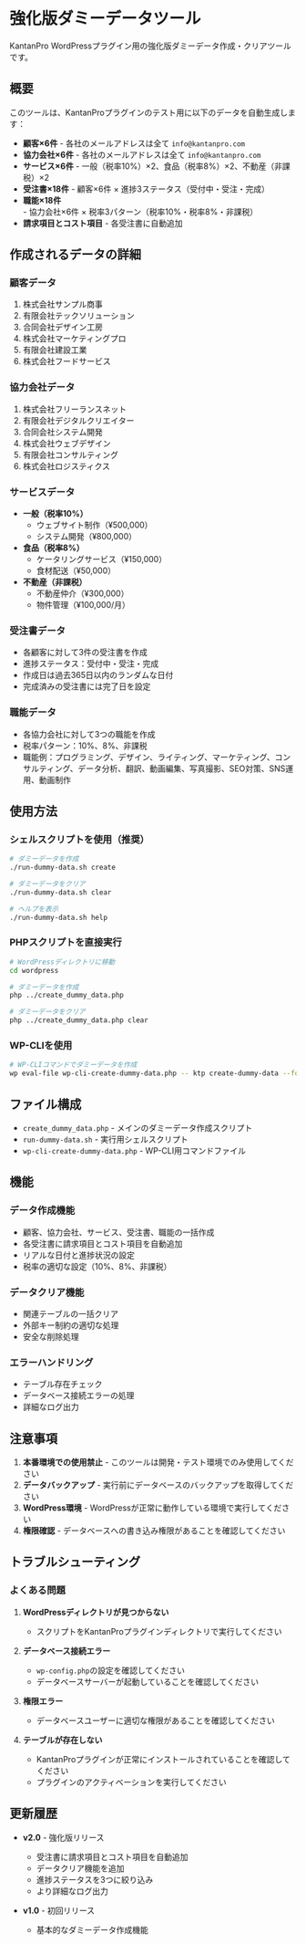 # 強化版ダミーデータツール

KantanPro WordPressプラグイン用の強化版ダミーデータ作成・クリアツールです。

## 概要

このツールは、KantanProプラグインのテスト用に以下のデータを自動生成します：

- **顧客×6件** - 各社のメールアドレスは全て `info@kantanpro.com`
- **協力会社×6件** - 各社のメールアドレスは全て `info@kantanpro.com`
- **サービス×6件** - 一般（税率10%）×2、食品（税率8%）×2、不動産（非課税）×2
- **受注書×18件** - 顧客×6件 × 進捗3ステータス（受付中・受注・完成）
- **職能×18件** - 協力会社×6件 × 税率3パターン（税率10%・税率8%・非課税）
- **請求項目とコスト項目** - 各受注書に自動追加

## 作成されるデータの詳細

### 顧客データ
1. 株式会社サンプル商事
2. 有限会社テックソリューション
3. 合同会社デザイン工房
4. 株式会社マーケティングプロ
5. 有限会社建設工業
6. 株式会社フードサービス

### 協力会社データ
1. 株式会社フリーランスネット
2. 有限会社デジタルクリエイター
3. 合同会社システム開発
4. 株式会社ウェブデザイン
5. 有限会社コンサルティング
6. 株式会社ロジスティクス

### サービスデータ
- **一般（税率10%）**
  - ウェブサイト制作（¥500,000）
  - システム開発（¥800,000）
- **食品（税率8%）**
  - ケータリングサービス（¥150,000）
  - 食材配送（¥50,000）
- **不動産（非課税）**
  - 不動産仲介（¥300,000）
  - 物件管理（¥100,000/月）

### 受注書データ
- 各顧客に対して3件の受注書を作成
- 進捗ステータス：受付中・受注・完成
- 作成日は過去365日以内のランダムな日付
- 完成済みの受注書には完了日を設定

### 職能データ
- 各協力会社に対して3つの職能を作成
- 税率パターン：10%、8%、非課税
- 職能例：プログラミング、デザイン、ライティング、マーケティング、コンサルティング、データ分析、翻訳、動画編集、写真撮影、SEO対策、SNS運用、動画制作

## 使用方法

### シェルスクリプトを使用（推奨）

```bash
# ダミーデータを作成
./run-dummy-data.sh create

# ダミーデータをクリア
./run-dummy-data.sh clear

# ヘルプを表示
./run-dummy-data.sh help
```

### PHPスクリプトを直接実行

```bash
# WordPressディレクトリに移動
cd wordpress

# ダミーデータを作成
php ../create_dummy_data.php

# ダミーデータをクリア
php ../create_dummy_data.php clear
```

### WP-CLIを使用

```bash
# WP-CLIコマンドでダミーデータを作成
wp eval-file wp-cli-create-dummy-data.php -- ktp create-dummy-data --force
```

## ファイル構成

- `create_dummy_data.php` - メインのダミーデータ作成スクリプト
- `run-dummy-data.sh` - 実行用シェルスクリプト
- `wp-cli-create-dummy-data.php` - WP-CLI用コマンドファイル

## 機能

### データ作成機能
- 顧客、協力会社、サービス、受注書、職能の一括作成
- 各受注書に請求項目とコスト項目を自動追加
- リアルな日付と進捗状況の設定
- 税率の適切な設定（10%、8%、非課税）

### データクリア機能
- 関連テーブルの一括クリア
- 外部キー制約の適切な処理
- 安全な削除処理

### エラーハンドリング
- テーブル存在チェック
- データベース接続エラーの処理
- 詳細なログ出力

## 注意事項

1. **本番環境での使用禁止** - このツールは開発・テスト環境でのみ使用してください
2. **データバックアップ** - 実行前にデータベースのバックアップを取得してください
3. **WordPress環境** - WordPressが正常に動作している環境で実行してください
4. **権限確認** - データベースへの書き込み権限があることを確認してください

## トラブルシューティング

### よくある問題

1. **WordPressディレクトリが見つからない**
   - スクリプトをKantanProプラグインディレクトリで実行してください

2. **データベース接続エラー**
   - `wp-config.php`の設定を確認してください
   - データベースサーバーが起動していることを確認してください

3. **権限エラー**
   - データベースユーザーに適切な権限があることを確認してください

4. **テーブルが存在しない**
   - KantanProプラグインが正常にインストールされていることを確認してください
   - プラグインのアクティベーションを実行してください

## 更新履歴

- **v2.0** - 強化版リリース
  - 受注書に請求項目とコスト項目を自動追加
  - データクリア機能を追加
  - 進捗ステータスを3つに絞り込み
  - より詳細なログ出力

- **v1.0** - 初回リリース
  - 基本的なダミーデータ作成機能 